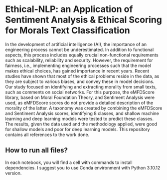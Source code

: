 # Ethical-NLP: an Application of Sentiment Analysis & Ethical Scoring for Morals Text Classification

In the development of artificial intelligence (AI), the importance of an engineering process cannot be underestimated. In addition to functional aspects, this process includes equally crucial non-functional requirements such as scalability, reliability and security. However, the requirement for fairness, i.e., implementing engineering processes such that the model makes ethical choices, has gained importance in recent years. Recent studies have shown that most of the ethical problems reside in the data, as they are subject to various biases, and convey these in model decisions. Our study focused on identifying and extracting morality from small texts, such as comments on social networks. For this purpose, the eMFDScore library, based on Moral Foundation Theory, and Sentiment Analysis were used, as eMFDScore scores do not provide a detailed description of the morality of the latter. A taxonomy was created by combining the eMFDScore and Sentiment Analysis scores, identifying 8 classes, and shallow machine learning and deep learning models were tested to predict these classes. The results, given the data used and the methodology applied, were good for shallow models and poor for deep learning models. This repository contains all references to the work done.

## How to run all files?
In each notebook, you will find a cell with commands to install dependencies. I suggest you to use Conda environment with Python 3.10.12 version. 
